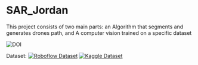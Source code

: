 # SAR_Jordan
This project consists of two main parts: an Algorithm that segments and generates drones path, and A computer vision trained on a specific dataset


![DOI](https://zenodo.org/badge/DOI/10.5281/zenodo.15427787.svg)


Dataset: 
[![Roboflow Dataset](https://img.shields.io/badge/Roboflow-Dataset-blue?logo=roboflow)](https://app.roboflow.com/ds/NiKwYOFNNq?key=Ndf4dysGVm)
[![Kaggle Dataset](https://img.shields.io/badge/Kaggle-Dataset-blue?logo=kaggle)](https://www.kaggle.com/datasets/baraaalkilani/sar-jordan)
